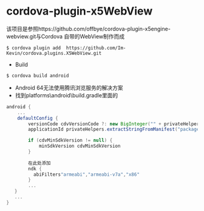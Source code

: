 
# cordova-plugin-x5WebView

该项目是参照https://github.com/offbye/cordova-plugin-x5engine-webview.git与Cordova 自带的WebView制作而成

```
$ cordova plugin add  https://github.com/Im-Kevin/cordova.plugins.X5WebView.git
```

* Build
```
$ cordova build android
```

* Android 64无法使用腾讯浏览服务的解决方案
* 找到platforms\android\build.gradle里面的
```gradle
android {
    ...
    defaultConfig {
        versionCode cdvVersionCode ?: new BigInteger("" + privateHelpers.extractIntFromManifest("versionCode"))
        applicationId privateHelpers.extractStringFromManifest("package")

        if (cdvMinSdkVersion != null) {
            minSdkVersion cdvMinSdkVersion
        }
        
        在此处添加
        ndk {
          abiFilters"armeabi","armeabi-v7a","x86"
        }
        ...
   }
   ...
}
```

